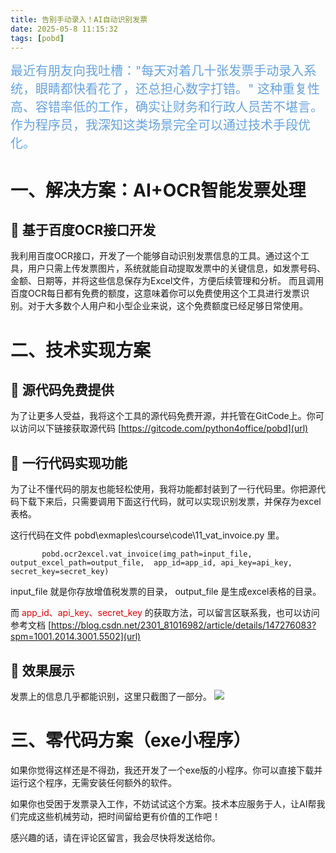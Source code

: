 ```yaml
---
title: 告别手动录入！AI自动识别发票
date: 2025-05-8 11:15:32
tags: [pobd]
---
```


<span style="font-size:20px;"><span style="color:#66a3e0;">最近有朋友向我吐槽："每天对着几十张发票手动录入系统，眼睛都快看花了，还总担心数字打错。" 这种重复性高、容错率低的工作，确实让财务和行政人员苦不堪言。作为程序员，我深知这类场景完全可以通过技术手段优化。 </span></span>

#  一、解决方案：AI+OCR智能发票处理
## 📍 基于百度OCR接口开发

我利用百度OCR接口，开发了一个能够自动识别发票信息的工具。通过这个工具，用户只需上传发票图片，系统就能自动提取发票中的关键信息，如发票号码、金额、日期等，并将这些信息保存为Excel文件，方便后续管理和分析。
而且调用百度OCR每日都有免费的额度，这意味着你可以免费使用这个工具进行发票识别。对于大多数个人用户和小型企业来说，这个免费额度已经足够日常使用。

#  二、技术实现方案
## 📍 源代码免费提供

为了让更多人受益，我将这个工具的源代码免费开源，并托管在GitCode上。你可以访问以下链接获取源代码
[https://gitcode.com/python4office/pobd](url)

## 📍 一行代码实现功能
为了让不懂代码的朋友也能轻松使用，我将功能都封装到了一行代码里。你把源代码下载下来后，只需要调用下面这行代码，就可以实现识别发票，并保存为excel表格。

这行代码在文件  pobd\exmaples\course\code\11_vat_invoice.py  里。

```        
       pobd.ocr2excel.vat_invoice(img_path=input_file, output_excel_path=output_file,  app_id=app_id, api_key=api_key,  secret_key=secret_key)

```
input_file 就是你存放增值税发票的目录， output_file 是生成excel表格的目录。 

而 <span style="color:#e60000;">app_id、api_key、secret_key </span>的获取方法，可以留言区联系我，也可以访问参考文档 [https://blog.csdn.net/2301_81016982/article/details/147276083?spm=1001.2014.3001.5502](url)

## 📍 效果展示
发票上的信息几乎都能识别，这里只截图了一部分。
![](https://raw.gitcode.com/yaaakaaang/pic/raw/main/1746678968379(1).jpg)

#  三、零代码方案（exe小程序）
如果你觉得这样还是不得劲，我还开发了一个exe版的小程序。你可以直接下载并运行这个程序，无需安装任何额外的软件。

如果你也受困于发票录入工作，不妨试试这个方案。技术本应服务于人，让AI帮我们完成这些机械劳动，把时间留给更有价值的工作吧！

感兴趣的话，请在评论区留言，我会尽快将发送给你。

